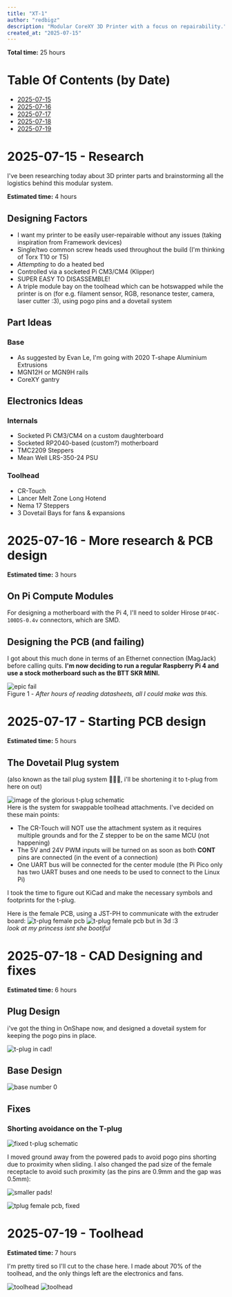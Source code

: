 ```yaml
---
title: "XT-1"
author: "redbigz"
description: "Modular CoreXY 3D Printer with a focus on repairability."
created_at: "2025-07-15"
---
```


**Total time:** 25 hours

# Table Of Contents (by Date)

- [2025-07-15](#2025-07-15---research)
- [2025-07-16](#2025-07-16---more-research--pcb-design)
- [2025-07-17](#2025-07-17---starting-pcb-design)
- [2025-07-18](#2025-07-18---cad-designing-and-fixes)
- [2025-07-19](#2025-07-19---toolhead)

# 2025-07-15 - Research

I've been researching today about 3D printer parts and brainstorming all the logistics behind this modular system.

**Estimated time:** 4 hours

## Designing Factors

- I want my printer to be easily user-repairable without any issues (taking inspiration from Framework devices)
- Single/two common screw heads used throughout the build (I'm thinking of Torx T10 or T5)
- _Attempting_ to do a heated bed
- Controlled via a socketed Pi CM3/CM4 (Klipper)
- SUPER EASY TO DISASSEMBLE!
- A triple module bay on the toolhead which can be hotswapped while the printer is on (for e.g. filament sensor, RGB, resonance tester, camera, laser cutter :3), using pogo pins and a dovetail system

## Part Ideas

### Base

- As suggested by Evan Le, I'm going with 2020 T-shape Aluminium Extrusions
- MGN12H or MGN9H rails
- CoreXY gantry

## Electronics Ideas

### Internals

- Socketed Pi CM3/CM4 on a custom daughterboard
- Socketed RP2040-based (custom?) motherboard
- TMC2209 Steppers
- Mean Well LRS-350-24 PSU

### Toolhead

- CR-Touch
- Lancer Melt Zone Long Hotend
- Nema 17 Steppers
- 3 Dovetail Bays for fans & expansions

# 2025-07-16 - More research & PCB design

**Estimated time:** 3 hours

## On Pi Compute Modules

For designing a motherboard with the Pi 4, I'll need to solder Hirose `DF40C-100DS-0.4v` connectors, which are SMD.

## Designing the PCB (and failing)

I got about this much done in terms of an Ethernet connection (MagJack) before calling quits. **I'm now deciding to run a regular Raspberry Pi 4 and use a stock motherboard such as the BTT SKR MINI.**

![epic fail](img/2025/07/16/skill_issue.png)
<br>
Figure 1 - _After hours of reading datasheets, all I could make was this._

# 2025-07-17 - Starting PCB design

**Estimated time:** 5 hours

## The Dovetail Plug system
(also known as the tail plug system 😬😬😬, i'll be shortening it to t-plug from here on out)

![image of the glorious t-plug schematic](img/2025/07/17/tplug-schem.png)
<br>
Here is the system for swappable toolhead attachments. I've decided on these main points:
- The CR-Touch will NOT use the attachment system as it requires multiple grounds and for the Z stepper to be on the same MCU (not happening)
- The 5V and 24V PWM inputs will be turned on as soon as both **CONT** pins are connected (in the event of a connection)
- One UART bus will be connected for the center module (the Pi Pico only has two UART buses and one needs to be used to connect to the Linux Pi)

I took the time to figure out KiCad and make the necessary symbols and footprints for the t-plug.

Here is the female PCB, using a JST-PH to communicate with the extruder board:
![t-plug female pcb](img/2025/07/17/pcb.png)
![t-plug female pcb but in 3d :3](img/2025/07/17/3d.png)
<br>
*look at my princess isnt she bootiful*

# 2025-07-18 - CAD Designing and fixes

**Estimated time:** 6 hours

## Plug Design

i've got the thing in OnShape now, and designed a dovetail system for keeping the pogo pins in place.

![t-plug in cad!](img/2025/07/18/tplug_cad.png)

## Base Design

![base number 0](img/2025/07/18/base_0.png)

## Fixes

### Shorting avoidance on the T-plug

![fixed t-plug schematic](img/2025/07/18/fixed_tplug.png)

I moved ground away from the powered pads to avoid pogo pins shorting due to proximity when sliding. I also changed the pad size of the female receptacle to avoid such proximity (as the pins are 0.9mm and the gap was 0.5mm):

![smaller pads!](img/2025/07/18/smaller_pads.png)

![tplug female pcb, fixed](img/2025/07/18/tp_fem_pcb_3d.png)

# 2025-07-19 - Toolhead

**Estimated time:** 7 hours

I'm pretty tired so I'll cut to the chase here. I made about 70% of the toolhead, and the only things left are the electronics and fans.

![toolhead](img/2025/07/19/printhead1.png)
![toolhead](img/2025/07/19/printhead2.png)